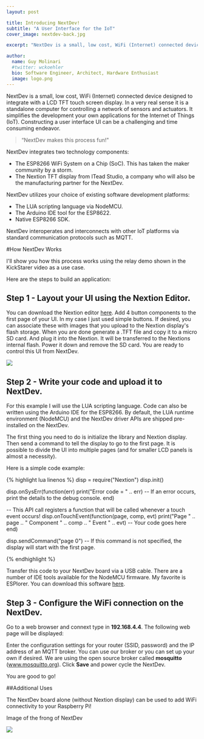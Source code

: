 ```yaml
---
layout: post

title: Introducing NextDev!
subtitle: "A User Interface for the IoT"
cover_image: nextdev-back.jpg

excerpt: "NextDev is a small, low cost, WiFi (Internet) connected device designed to integrate with a LCD TFT touch screen display.    In a very real sense it is a standalone computer for controlling a network of sensors and actuators.   It simplifies the development your own applications for the Internet of Things (IoT)."

author:
  name: Guy Molinari
  #twitter: wckoehler
  bio: Software Engineer, Architect, Hardware Enthusiast
  image: logo.png
---
```

NextDev is a small, low cost, WiFi (Internet) connected device designed to integrate with a LCD TFT touch screen display.    In a very real sense it is a standalone computer for controlling a network of sensors and actuators.   It simplifies the development your own applications for the Internet of Things (IoT). Constructing a user interface UI can be a challenging and time consuming endeavor.

> “NextDev makes this process fun!"

NextDev integrates two technology components:

* The ESP8266 WiFi System on a Chip (SoC).  This has taken the maker community by a storm.
* The Nextion TFT display from ITead Studio, a company who will also be the manufacturing partner for the NextDev.

NextDev utilizes your choice of existing software development platforms:

* The LUA scripting language via NodeMCU.
* The Arduino IDE tool for the ESP8622.
* Native ESP8266 SDK.

NextDev interoperates and interconnects with other IoT platforms via standard communication protocols such as MQTT.

#How NextDev Works

I'll show you how this process works using the relay demo shown in the KickStarer video as a use case.

Here are the steps to build an application:

## Step 1 - Layout your UI using the Nextion Editor.
You can download the Nextion editor [here](http://nextion.itead.cc/download.html).  Add 4 button components to the first page of your UI.  In my case I just used simple buttons.   If desired, you can associate these with images that you upload to the Nextion display's flash storage.  When you are done generate a .TFT file and copy it to a micro SD card.  And plug it into the Nextion.  It will be transferred to the Nextions internal flash.  Power it down and remove the SD card.  You are ready to control this UI from NextDev.

<!-- Image of Nextion Editor with 4 button UI -->
<div class="full zoomable"><img src="{{ site.baseurl }}/images/NextionEditorScreenshot.png"></div>

## Step 2 - Write your code and upload it to NextDev.
For this example I will use the LUA scripting language.  Code can also be written using the Arduino IDE for the ESP8266.  By default, the LUA runtime environment (NodeMCU) and the NextDev driver APIs are shipped pre-installed on the NextDev.  

The first thing you need to do is initialize the library and Nextion display.  Then send a command to tell the display to go to the first page.  It is possible to divide the UI into multiple pages (and for smaller LCD panels is almost a necessity).

Here is a simple code example:

{% highlight lua linenos %}
disp = require("Nextion")
disp.init()

disp.onSysErr(function(err)
    print("Error code = " .. err)  -- If an error occurs, print the details to the debug console.
end)

-- This API call registers a function that will be called whenever a touch event occurs!
disp.onTouchEvent(function(page, comp, evt)
    print("Page " .. page .. " Component " .. comp .. " Event " .. evt)
    -- Your code goes here
end)

disp.sendCommand("page 0") -- If this command is not specified, the display will start with the first page.

{% endhighlight %}

Transfer this code to your NextDev board via a USB cable.  There are a number of IDE tools available for the NodeMCU firmware.  My favorite is ESPlorer.  You can download this software [here](http://esp8266.ru/esplorer).



## Step 3 - Configure the WiFi connection on the NextDev.
Go to a web browser and connext type in **192.168.4.4**.  The following web page will be displayed:

<!-- Image of web page with NextDev config web page ->>
<!--<div class="full zoomable"><img src="{{ site.baseurl }}/images/nextdev-front.jpg"></div>-->

Enter the configuration settings for your router (SSID, password) and the IP address of an MQTT broker.  You can use our broker or you can set up your own if desired.   We are using the open source broker called **mosquitto** (www.mosquitto.org).  Click **Save** and power cycle the NextDev.   

You are good to go!


##Additional Uses

The NextDev board alone (without Nextion display) can be used to add WiFi connectivity to your Raspberry Pi!


Image of the frong of NextDev

<div class="full zoomable"><img src="{{ site.baseurl }}/images/nextdev-front.jpg"></div>

